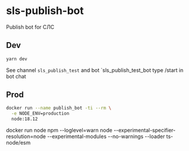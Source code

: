 # sls-publish-bot
Publish bot for СЛС

## Dev

```bash
yarn dev
```

See channel `sls_publish_test`
and bot `sls_publish_test_bot
type /start in bot chat

## Prod

```bash
docker run --name publish_bot -ti --rm \
  -e NODE_ENV=production
  node:18.12
```

docker run node npm --loglevel=warn
node --experimental-specifier-resolution=node --experimental-modules --no-warnings --loader ts-node/esm